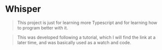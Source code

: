 # Whisper

> This project is just for learning more Typescript and for learning how to program better with it.

> This was developed following a tutorial, which I will find the link at a later time, and was basically used as a watch and code.
